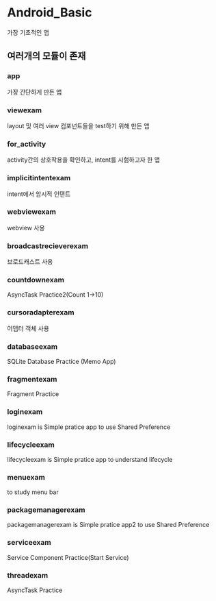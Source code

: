 # Android_Basic
가장 기초적인 앱

## 여러개의 모듈이 존재

### app
가장 간단하게 만든 앱

### viewexam
layout 및 여러 view 컴포넌트들을 test하기 위해 만든 앱

### for_activity
activity간의 상호작용을 확인하고, intent를 시험하고자 한 앱

### implicitintentexam
intent에서 암시적 인탠트

### webviewexam
webview 사용

### broadcastrecieverexam
브로드캐스트 사용

### countdownexam
AsyncTask Practice2(Count 1->10)

### cursoradapterexam
어뎁터 객체 사용

### databaseexam
SQLite Database Practice (Memo App)

### fragmentexam
Fragment Practice

### loginexam
loginexam is Simple pratice app to use Shared Preference

### lifecycleexam
lifecycleexam is Simple pratice app to understand lifecycle

### menuexam
to study menu bar

### packagemanagerexam
packagemanagerexam is Simple pratice app2 to use Shared Preference

### serviceexam	
Service Component Practice(Start Service)

### threadexam
AsyncTask Practice
